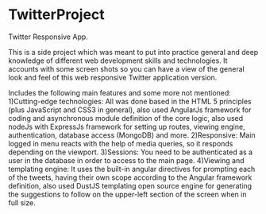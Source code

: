 TwitterProject
==============

Twitter Responsive App.

This is a side project which was meant to put into practice general and deep knowledge of different web development
skills and technologies. It accounts with some screen shots so you can have a view of the general look and feel of this
web responsive Twitter application version.

Includes the following main features and some more not mentioned:
1)Cutting-edge technologies: All was done based in the HTML 5 principles (plus JavaScript and CSS3 in general), also used
AngularJs framework for coding and asynchronous module definition of the core logic, also used nodeJs with ExpressJs framework
for setting up routes, viewing engine, authentication, database access (MongoDB) and more.
2)Responsive: Main logged in menu reacts with the help of media queries, so it responds depending on the viewport.
3)Sessions: You need to be authenticated as a user in the database in order to access to the main page.
4)Viewing and templating engine: It uses the built-in angular directives for prompting each of the tweets, having their
own scope according to the Angular framework definition, also used DustJS templating open source engine for generating
the suggestions to follow on the upper-left section of the screen when in full size.
